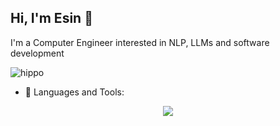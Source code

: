 ## Hi, I'm Esin 👋

<!--
**esnylmz/esnylmz** is a ✨ _special_ ✨ repository because its `README.md` (this file) appears on your GitHub profile.
-->
I'm a Computer Engineer interested in NLP, LLMs and software development

![hippo](https://i.giphy.com/media/v1.Y2lkPTc5MGI3NjExOTY5dzIzM2dmZzQ3Y3FhMDludzJvNDVrNWJ2MWY2dHRob3g2ZDJxOSZlcD12MV9pbnRlcm5hbF9naWZfYnlfaWQmY3Q9Zw/dbtDDSvWErdf2/giphy.gif)

- 🔭 Languages and Tools:
<p align="center">
  <a href="https://skillicons.dev">
    <img src="https://skillicons.dev/icons?i=py,sklearn,tensorflow,anaconda,vscode,cs,dotnet,bootstrap,css,js " />
  </a>
</p>



